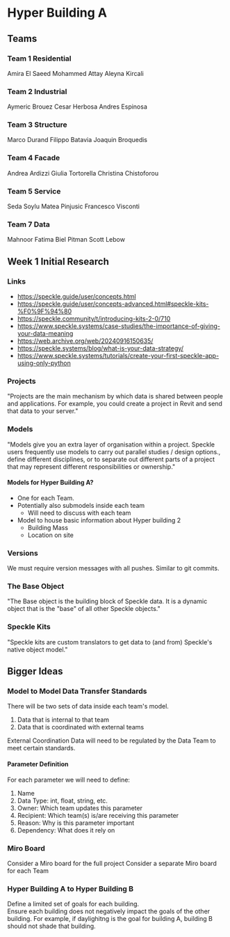 # Hyper Building A

## Teams

### Team 1 Residential

Amira El Saeed
Mohammed Attay
Aleyna Kircali

### Team 2 Industrial

Aymeric Brouez 
Cesar Herbosa
Andres Espinosa

### Team 3 Structure 

Marco Durand
Filippo Batavia
Joaquin Broquedis

### Team 4 Facade

Andrea Ardizzi
Giulia Tortorella
Christina Chistoforou

### Team 5 Service

Seda Soylu
Matea Pinjusic
Francesco Visconti

### Team 7 Data

Mahnoor Fatima
Biel Pitman
Scott Lebow

## Week 1 Initial Research

### Links

- https://speckle.guide/user/concepts.html
- https://speckle.guide/user/concepts-advanced.html#speckle-kits-%F0%9F%94%80
- https://speckle.community/t/introducing-kits-2-0/710
- https://www.speckle.systems/case-studies/the-importance-of-giving-your-data-meaning
- https://web.archive.org/web/20240916150635/
- https://speckle.systems/blog/what-is-your-data-strategy/
- https://www.speckle.systems/tutorials/create-your-first-speckle-app-using-only-python

### Projects

"Projects are the main mechanism by which data is shared between people and applications. For example, you could create a project in Revit and send that data to your server."

### Models

"Models give you an extra layer of organisation within a project. Speckle users frequently use models to carry out parallel studies / design options., define different disciplines, or to separate out different parts of a project that may represent different responsibilities or ownership."


#### Models for Hyper Building A?

- One for each Team.
- Potentially also submodels inside each team
    - Will need to discuss with each team
- Model to house basic information about Hyper building 2
    - Building Mass
    - Location on site

### Versions

We must require version messages with all pushes. Similar to git commits.

### The Base Object

"The Base object is the building block of Speckle data. It is a dynamic object that is the "base" of all other Speckle objects."

### Speckle Kits

"Speckle kits are custom translators to get data to (and from) Speckle's native object model."

## Bigger Ideas
### Model to Model Data Transfer Standards
There will be two sets of data inside each team's model.
1. Data that is internal to that team
2. Data that is coordinated with external teams

External Coordination Data will need to be regulated by the Data Team to meet certain standards. 

#### Parameter Definition
For each parameter we will need to define:

1. Name
1. Data Type: int, float, string, etc.
1. Owner: Which team updates this parameter
1. Recipient: Which team(s) is/are receiving this parameter
1. Reason: Why is this parameter important 
1. Dependency: What does it rely on

### Miro Board
Consider a Miro board for the full project
Consider a separate Miro board for each Team

### Hyper Building A to Hyper Building B
Define a limited set of goals for each building.  
Ensure each building does not negatively impact the goals of the other building. 
For example, if daylighitng is the goal for building A, building B should not shade that building.
